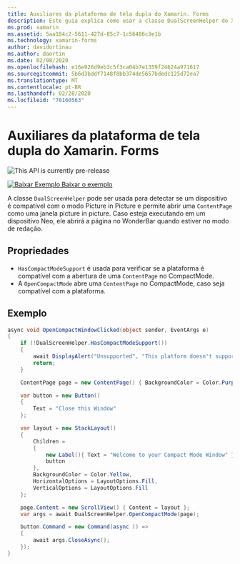 ```yaml
---
title: Auxiliares da plataforma de tela dupla do Xamarin. Forms
description: Este guia explica como usar a classe DualScreenHelper do Xamarin.Forms para otimizar sua experiência de aplicativo com dispositivos de tela dupla, como o Surface Duo e o Surface Neo.
ms.prod: xamarin
ms.assetid: 5aa184c2-5611-427d-85c7-1c56486c3e1b
ms.technology: xamarin-forms
author: davidortinau
ms.author: daortin
ms.date: 02/08/2020
ms.openlocfilehash: e16e926d9eb3c5f3ca04b7e1359f24624a971617
ms.sourcegitcommit: 5b6d3bddf7148f8bb374de5657bdedc125d72ea7
ms.translationtype: MT
ms.contentlocale: pt-BR
ms.lasthandoff: 02/28/2020
ms.locfileid: "78160563"
---
```

# <a name="xamarinforms-dual-screen-platform-helpers"></a>Auxiliares da plataforma de tela dupla do Xamarin. Forms

![](~/media/shared/preview.png "This API is currently pre-release")

[![Baixar Exemplo](~/media/shared/download.png) Baixar o exemplo](https://github.com/xamarin/xamarin-forms-samples/UserInterface/DualScreenDemos)

A classe `DualScreenHelper` pode ser usada para detectar se um dispositivo é compatível com o modo Picture in Picture e permite abrir uma `ContentPage` como uma janela picture in picture. Caso esteja executando em um dispositivo Neo, ele abrirá a página no WonderBar quando estiver no modo de redação.

## <a name="properties"></a>Propriedades

- `HasCompactModeSupport` é usada para verificar se a plataforma é compatível com a abertura de uma `ContentPage` no CompactMode.
- A `OpenCompactMode` abre uma `ContentPage` no CompactMode, caso seja compatível com a plataforma.

## <a name="example"></a>Exemplo

```csharp
async void OpenCompactWindowClicked(object sender, EventArgs e)
{
    if (!DualScreenHelper.HasCompactModeSupport())
    {
        await DisplayAlert("Unsupported", "This platform doesn't support this feature", "Ok");
        return;
    }

    ContentPage page = new ContentPage() { BackgroundColor = Color.Purple };

    var button = new Button()
    {
        Text = "Close this Window"
    };

    var layout = new StackLayout()
    {
        Children =
        {
            new Label(){ Text = "Welcome to your Compact Mode Window" },
            button
        },
        BackgroundColor = Color.Yellow,
        HorizontalOptions = LayoutOptions.Fill,
        VerticalOptions = LayoutOptions.Fill
    };

    page.Content = new ScrollView() { Content = layout };
    var args = await DualScreenHelper.OpenCompactMode(page);

    button.Command = new Command(async () =>
    {
        await args.CloseAsync();
    });
}
```

